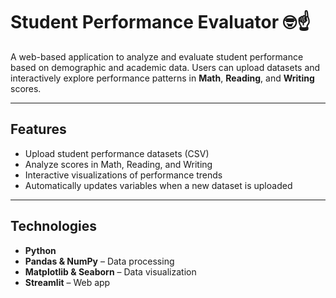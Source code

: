 # Student Performance Evaluator 🤓☝️

A web-based application to analyze and evaluate student performance based on demographic and academic data. Users can upload datasets and interactively explore performance patterns in **Math**, **Reading**, and **Writing** scores.

---

## Features

- Upload student performance datasets (CSV)  
- Analyze scores in Math, Reading, and Writing  
- Interactive visualizations of performance trends  
- Automatically updates variables when a new dataset is uploaded  

---

## Technologies

- **Python**  
- **Pandas & NumPy** – Data processing  
- **Matplotlib & Seaborn** – Data visualization  
- **Streamlit** – Web app  
